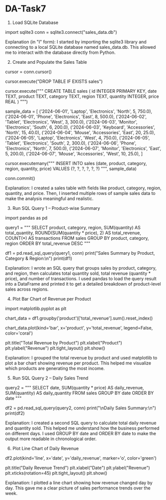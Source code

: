 # DA-Task7

 1. Load SQLite Database

import sqlite3
conn = sqlite3.connect("sales_data.db")

Explanation (in "I" form):
I started by importing the sqlite3 library and connecting to a local SQLite database named sales_data.db. This allowed me to interact with the database directly from Python.

2. Create and Populate the Sales Table

cursor = conn.cursor()

cursor.execute("DROP TABLE IF EXISTS sales")

cursor.execute("""
CREATE TABLE sales (
    id INTEGER PRIMARY KEY,
    date TEXT,
    product TEXT,
    category TEXT,
    region TEXT,
    quantity INTEGER,
    price REAL
)
""")

sample_data = [
    ('2024-06-01', 'Laptop', 'Electronics', 'North', 5, 750.0),
    ('2024-06-01', 'Phone', 'Electronics', 'East', 8, 500.0),
    ('2024-06-02', 'Tablet', 'Electronics', 'West', 3, 300.0),
    ('2024-06-03', 'Monitor', 'Electronics', 'South', 6, 200.0),
    ('2024-06-03', 'Keyboard', 'Accessories', 'North', 15, 40.0),
    ('2024-06-04', 'Mouse', 'Accessories', 'East', 20, 25.0),
    ('2024-06-05', 'Laptop', 'Electronics', 'West', 4, 750.0),
    ('2024-06-05', 'Tablet', 'Electronics', 'South', 2, 300.0),
    ('2024-06-06', 'Phone', 'Electronics', 'North', 7, 500.0),
    ('2024-06-07', 'Monitor', 'Electronics', 'East', 5, 200.0),
    ('2024-06-07', 'Mouse', 'Accessories', 'West', 10, 25.0),
]

cursor.executemany("""
INSERT INTO sales (date, product, category, region, quantity, price) 
VALUES (?, ?, ?, ?, ?, ?)
""", sample_data)

conn.commit()

Explanation:
I created a sales table with fields like product, category, region, quantity, and price. Then, I inserted multiple rows of sample sales data to make the analysis meaningful and realistic.

3. Run SQL Query 1 – Product-wise Summary

import pandas as pd

query1 = """
SELECT 
    product,
    category,
    region,
    SUM(quantity) AS total_quantity,
    ROUND(SUM(quantity * price), 2) AS total_revenue,
    COUNT(*) AS transactions
FROM sales
GROUP BY product, category, region
ORDER BY total_revenue DESC
"""

df1 = pd.read_sql_query(query1, conn)
print("Sales Summary by Product, Category & Region:\n")
print(df1)

Explanation:
I wrote an SQL query that groups sales by product, category, and region, then calculates total quantity sold, total revenue (quantity * price), and number of transactions.
I used pandas to load the query result into a DataFrame and printed it to get a detailed breakdown of product-level sales across regions.

4. Plot Bar Chart of Revenue per Product

import matplotlib.pyplot as plt

chart_data = df1.groupby('product')['total_revenue'].sum().reset_index()

chart_data.plot(kind='bar', x='product', y='total_revenue', legend=False, color='coral')

plt.title("Total Revenue by Product")
plt.xlabel("Product")
plt.ylabel("Revenue")
plt.tight_layout()
plt.show()

Explanation:
I grouped the total revenue by product and used matplotlib to plot a bar chart showing revenue per product.
This helped me visualize which products are generating the most income.

5. Run SQL Query 2 – Daily Sales Trend

query2 = """
SELECT 
    date,
    SUM(quantity * price) AS daily_revenue,
    SUM(quantity) AS daily_quantity
FROM sales
GROUP BY date
ORDER BY date
"""

df2 = pd.read_sql_query(query2, conn)
print("\nDaily Sales Summary:\n")
print(df2)

Explanation:
I created a second SQL query to calculate total daily revenue and quantity sold. This helped me understand how the business performed on different days.
I used GROUP BY date and ORDER BY date to make the output more readable in chronological order.

6. Plot Line Chart of Daily Revenue

df2.plot(kind='line', x='date', y='daily_revenue', marker='o', color='green')

plt.title("Daily Revenue Trend")
plt.xlabel("Date")
plt.ylabel("Revenue")
plt.xticks(rotation=45)
plt.tight_layout()
plt.show()

Explanation:
I plotted a line chart showing how revenue changed day by day. This gave me a clear picture of sales performance trends over the week.
